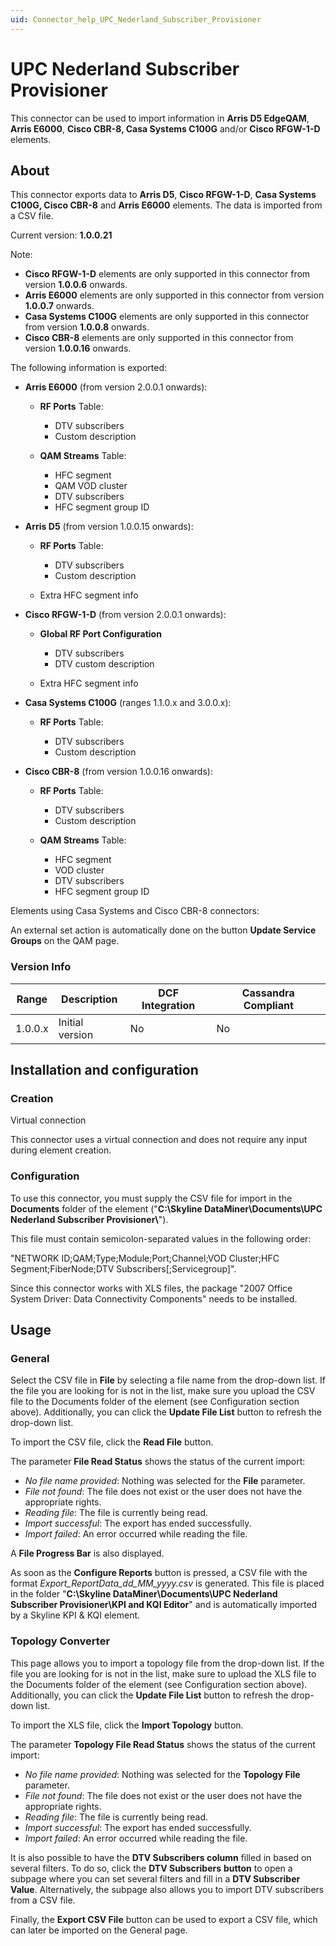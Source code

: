 ```yaml
---
uid: Connector_help_UPC_Nederland_Subscriber_Provisioner
---
```


# UPC Nederland Subscriber Provisioner

This connector can be used to import information in **Arris D5 EdgeQAM**, **Arris E6000**, **Cisco CBR-8, Casa Systems C100G** and/or **Cisco RFGW-1-D** elements.

## About

This connector exports data to **Arris D5**, **Cisco RFGW-1-D**, **Casa Systems C100G, Cisco CBR-8** and **Arris E6000** elements. The data is imported from a CSV file.

Current version: **1.0.0.21**

Note:

- **Cisco RFGW-1-D** elements are only supported in this connector from version **1.0.0.6** onwards.
- **Arris E6000** elements are only supported in this connector from version **1.0.0.7** onwards.
- **Casa Systems C100G** elements are only supported in this connector from version **1.0.0.8** onwards.
- **Cisco CBR-8** elements are only supported in this connector from version **1.0.0.16** onwards.

The following information is exported:

- **Arris E6000** (from version 2.0.0.1 onwards):

  - **RF Ports** Table:

    - DTV subscribers
    - Custom description

  - **QAM Streams** Table:

    - HFC segment
    - QAM VOD cluster
    - DTV subscribers
    - HFC segment group ID

- **Arris D5** (from version 1.0.0.15 onwards):

  - **RF Ports** Table:

    - DTV subscribers
    - Custom description

  - Extra HFC segment info

- **Cisco RFGW-1-D** (from version 2.0.0.1 onwards):

  - **Global RF Port Configuration**

    - DTV subscribers
    - DTV custom description

  - Extra HFC segment info

- **Casa Systems C100G** (ranges 1.1.0.x and 3.0.0.x):

  - **RF Ports** Table:

    - DTV subscribers
    - Custom description

- **Cisco CBR-8** (from version 1.0.0.16 onwards):

  - **RF Ports** Table:

    - DTV subscribers
    - Custom description

  - **QAM Streams** Table:

    - HFC segment
    - VOD cluster
    - DTV subscribers
    - HFC segment group ID

Elements using Casa Systems and Cisco CBR-8 connectors:

An external set action is automatically done on the button **Update Service Groups** on the QAM page.

### Version Info

| **Range** | **Description** | **DCF Integration** | **Cassandra Compliant** |
|------------------|-----------------|---------------------|-------------------------|
| 1.0.0.x          | Initial version | No                  | No                      |

## Installation and configuration

### Creation

Virtual connection

This connector uses a virtual connection and does not require any input during element creation.

### Configuration

To use this connector, you must supply the CSV file for import in the **Documents** folder of the element ("**C:\Skyline DataMiner\Documents\UPC Nederland Subscriber Provisioner\\**").

This file must contain semicolon-separated values in the following order:

"NETWORK ID;QAM;Type;Module;Port;Channel;VOD Cluster;HFC Segment;FiberNode;DTV Subscribers\[;Servicegroup\]".

Since this connector works with XLS files, the package "2007 Office System Driver: Data Connectivity Components" needs to be installed.

## Usage

### General

Select the CSV file in **File** by selecting a file name from the drop-down list. If the file you are looking for is not in the list, make sure you upload the CSV file to the Documents folder of the element (see Configuration section above).
Additionally, you can click the **Update File List** button to refresh the drop-down list.

To import the CSV file, click the **Read File** button.

The parameter **File Read Status** shows the status of the current import:

- *No file name provided*: Nothing was selected for the **File** parameter.
- *File not found*: The file does not exist or the user does not have the appropriate rights.
- *Reading file*: The file is currently being read.
- *Import successful*: The export has ended successfully.
- *Import failed*: An error occurred while reading the file.

A **File Progress Bar** is also displayed.

As soon as the **Configure Reports** button is pressed, a CSV file with the format *Export_ReportData_dd_MM_yyyy.csv* is generated.
This file is placed in the folder "**C:\Skyline DataMiner\Documents\UPC Nederland Subscriber Provisioner\KPI and KQI Editor**" and is automatically imported by a Skyline KPI & KQI element.

### Topology Converter

This page allows you to import a topology file from the drop-down list. If the file you are looking for is not in the list, make sure to upload the XLS file to the Documents folder of the element (see Configuration section above). Additionally, you can click the **Update File List** button to refresh the drop-down list.

To import the XLS file, click the **Import Topology** button.

The parameter **Topology File Read Status** shows the status of the current import:

- *No file name provided*: Nothing was selected for the **Topology File** parameter.
- *File not found*: The file does not exist or the user does not have the appropriate rights.
- *Reading file*: The file is currently being read.
- *Import successful*: The export has ended successfully.
- *Import failed*: An error occurred while reading the file.

It is also possible to have the **DTV Subscribers column** filled in based on several filters. To do so, click the **DTV Subscribers** **button** to open a subpage where you can set several filters and fill in a **DTV Subscriber Value**. Alternatively, the subpage also allows you to import DTV subscribers from a CSV file.

Finally, the **Export CSV File** button can be used to export a CSV file, which can later be imported on the General page.
